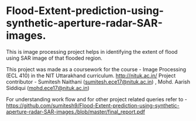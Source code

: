 # Flood-Extent-prediction-using-synthetic-aperture-radar-SAR-images.
This is image processing project helps in identifying the extent of flood using SAR image of that flooded region.

This project was made as a coursework for the course - Image Processing (ECL 410) in the NIT Uttarakhand curriculum. http://nituk.ac.in/
Project contributor - Sumitesh Naithani (sumitesh.ece17@nituk.ac.in) , Mohd. Aarish Siddiqui (mohd.ece17@nituk.ac.in)

For understanding work flow and for other project related queries refer to - https://github.com/sumitesh9/Flood-Extent-prediction-using-synthetic-aperture-radar-SAR-images./blob/master/final_report.pdf
